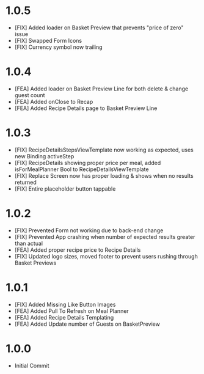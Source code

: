 # 1.0.5
- [FIX] Added loader on Basket Preview that prevents "price of zero" issue
- [FIX] Swapped Form Icons
- [FIX] Currency symbol now trailing

# 1.0.4
- [FEA] Added loader on Basket Preview Line for both delete & change guest count
- [FEA] Added onClose to Recap
- [FEA] Added Recipe Details page to Basket Preview Line

# 1.0.3
- [FIX] RecipeDetailsStepsViewTemplate now working as expected, uses new Binding activeStep 
- [FIX] RecipeDetails showing proper price per meal, added isForMealPlanner Bool to RecipeDetailsViewTemplate
- [FIX] Replace Screen now has proper loading & shows when no results returned
- [FIX] Entire placeholder button tappable

# 1.0.2
- [FIX] Prevented Form not working due to back-end change
- [FIX] Prevented App crashing when number of expected results greater than actual
- [FEA] Added proper recipe price to Recipe Details
- [FIX] Updated logo sizes, moved footer to prevent users rushing through Basket Previews

# 1.0.1
- [FIX] Added Missing Like Button Images
- [FEA] Added Pull To Refresh on Meal Planner
- [FEA] Added Recipe Details Templating 
- [FEA] Added Update number of Guests on BasketPreview

# 1.0.0
- Initial Commit


